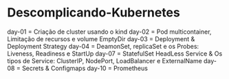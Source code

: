# Descomplicando-Kubernetes

day-01 = Criação de cluster usando o kind
day-02 = Pod multicontainer, Limitação de recursos e volume EmptyDir
day-03 = Deployment & Deployment Strategy
day-04 = DeamonSet, replicaSet e os Probes: Liveness, Readiness e StartUp
day-07 = StatefulSet HeadLess Service & Os tipos de Service: ClusterIP, NodePort, LoadBalancer e ExternalName
day-08 = Secrets & Configmaps
day-10 = Prometheus
